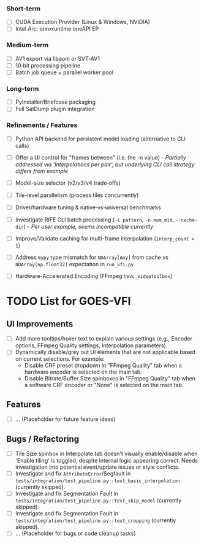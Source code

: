 ### Short‑term
- [ ] CUDA Execution Provider (Linux & Windows, NVIDIA)
- [ ] Intel Arc: onnxruntime oneAPI EP

### Medium‑term
- [ ] AV1 export via libaom or SVT‑AV1
- [ ] 10‑bit processing pipeline
- [ ] Batch job queue + parallel worker pool

### Long‑term
- [ ] PyInstaller/Briefcase packaging
- [ ] Full SatDump plugin integration

### Refinements / Features
- [ ] Python API backend for persistent model loading (alternative to CLI calls)
- [ ] Offer a UI control for "frames between" (i.e. the -n value) - *Partially addressed via 'Interpolations per pair', but underlying CLI call strategy differs from example*
- [ ] Model-size selector (v2/v3/v4 trade‑offs)
- [ ] Tile-level parallelism (process tiles concurrently)
- [ ] Driver/hardware tuning & native‑vs‑universal benchmarks
- [ ] Investigate RIFE CLI batch processing (`-i pattern`, `-n num_mid`, `--cache-dir`) - *Per user example, seems incompatible currently*
- [ ] Improve/Validate caching for multi-frame interpolation (`interp_count > 1`)
- [ ] Address `mypy` type mismatch for `NDArray[Any]` from cache vs `NDArray[np.float32]` expectation in `run_vfi.py`
- [ ] Hardware-Accelerated Encoding (FFmpeg `hevc_videotoolbox`)



# TODO List for GOES-VFI

## UI Improvements

- [ ] Add more tooltips/hover text to explain various settings (e.g., Encoder options, FFmpeg Quality settings, Interpolation parameters).
- [ ] Dynamically disable/grey out UI elements that are not applicable based on current selections. For example:
    - Disable CRF preset dropdown in "FFmpeg Quality" tab when a hardware encoder is selected on the main tab.
    - Disable Bitrate/Buffer Size spinboxes in "FFmpeg Quality" tab when a software CRF encoder or "None" is selected on the main tab.

## Features

- [ ] ... (Placeholder for future feature ideas)

## Bugs / Refactoring

- [ ] Tile Size spinbox in Interpolate tab doesn't visually enable/disable when 'Enable tiling' is toggled, despite internal logic appearing correct. Needs investigation into potential event/update issues or style conflicts.
- [ ] Investigate and fix `AttributeError`/Segfault in `tests/integration/test_pipeline.py::test_basic_interpolation` (currently skipped).
- [ ] Investigate and fix Segmentation Fault in `tests/integration/test_pipeline.py::test_skip_model` (currently skipped).
- [ ] Investigate and fix Segmentation Fault in `tests/integration/test_pipeline.py::test_cropping` (currently skipped).
- [ ] ... (Placeholder for bugs or code cleanup tasks)
